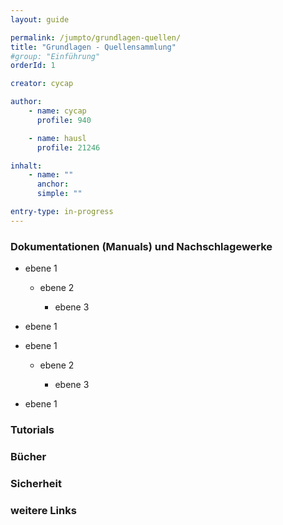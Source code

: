 ```yaml
---
layout: guide

permalink: /jumpto/grundlagen-quellen/
title: "Grundlagen - Quellensammlung"
#group: "Einführung"
orderId: 1

creator: cycap

author:
    - name: cycap
      profile: 940

    - name: hausl
      profile: 21246

inhalt:
    - name: ""
      anchor: 
      simple: ""

entry-type: in-progress
---
```


### Dokumentationen (Manuals) und Nachschlagewerke

* ebene 1
    
    * ebene 2
        
        * ebene 3

* ebene 1



- ebene 1
    
    - ebene 2
        
        - ebene 3

- ebene 1





### Tutorials


### Bücher


### Sicherheit


### weitere Links
